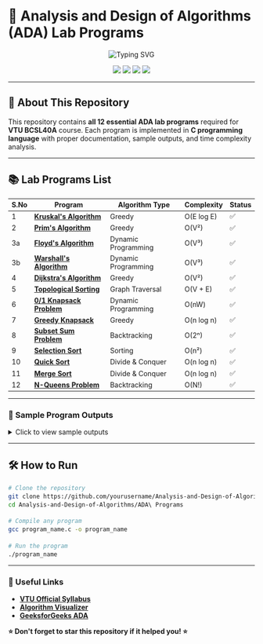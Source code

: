 # 🚀 Analysis and Design of Algorithms (ADA) Lab Programs

<p align="center">
  <img src="https://readme-typing-svg.herokuapp.com?font=Fira+Code&size=22&duration=3000&pause=1000&color=2E8B57&center=true&vCenter=true&width=500&lines=Complete+ADA+Lab+Solutions;VTU+BCSL40A+Programs;12+Essential+Algorithms;Ready+to+Compile+%26+Run" alt="Typing SVG" />
</p>

<p align="center">
  <img src="https://img.shields.io/badge/ADA-Lab%20Programs-brightgreen?style=for-the-badge&logo=algorithm" />
  <img src="https://img.shields.io/badge/VTU-BCSL40A-blue?style=for-the-badge&logo=university" />
  <img src="https://img.shields.io/badge/Language-C-orange?style=for-the-badge&logo=c" />
  <img src="https://img.shields.io/badge/Semester-4th-red?style=for-the-badge" />
</p>


---

## 🎯 About This Repository

This repository contains **all 12 essential ADA lab programs** required for **VTU BCSL40A** course. Each program is implemented in **C programming language** with proper documentation, sample outputs, and time complexity analysis.

---

## 📚 Lab Programs List

| S.No | Program | Algorithm Type | Complexity | Status |
|------|---------|----------------|------------|--------|
| 1 | [**Kruskal's Algorithm**](ADA%20Programs/Kruskal_Algorithm.c) | Greedy | O(E log E) | ✅ |
| 2 | [**Prim's Algorithm**](ADA%20Programs/Prims_Algorithm.c) | Greedy | O(V²) | ✅ |
| 3a | [**Floyd's Algorithm**](ADA%20Programs/Floyd_Algorithm.c) | Dynamic Programming | O(V³) | ✅ |
| 3b | [**Warshall's Algorithm**](ADA%20Programs/Warshal_Algorithm.c) | Dynamic Programming | O(V³) | ✅ |
| 4 | [**Dijkstra's Algorithm**](ADA%20Programs/Dijkstras_Algorithm.c) | Greedy | O(V²) | ✅ |
| 5 | [**Topological Sorting**](ADA%20Programs/Topological.c) | Graph Traversal | O(V + E) | ✅ |
| 6 | [**0/1 Knapsack Problem**](ADA%20Programs/knapsack_01.c) | Dynamic Programming | O(nW) | ✅ |
| 7 | [**Greedy Knapsack**](ADA%20Programs/Dis_knapsack.c) | Greedy | O(n log n) | ✅ |
| 8 | [**Subset Sum Problem**](ADA%20Programs/set.c) | Backtracking | O(2ⁿ) | ✅ |
| 9 | [**Selection Sort**](ADA%20Programs/selection.c) | Sorting | O(n²) | ✅ |
| 10 | [**Quick Sort**](ADA%20Programs/Quick.c) | Divide & Conquer | O(n log n) | ✅ |
| 11 | [**Merge Sort**](ADA%20Programs/Merge.c) | Divide & Conquer | O(n log n) | ✅ |
| 12 | [**N-Queens Problem**](ADA%20Programs/Nqueen.c) | Backtracking | O(N!) | ✅ |

---

### 🎨 Sample Program Outputs

<details>
<summary>Click to view sample outputs</summary>

#### 1. Kruskal's Algorithm - Minimum Cost Spanning Tree
<img src="ADA Programs/Images/Kruskal.jpg" alt="Kruskal's Algorithm Output" width="500"/>

#### 2. Prim's Algorithm - Minimum Cost Spanning Tree
<img src="ADA Programs/Images/Prims.jpg" alt="Prim's Algorithm Output" width="500"/>

#### 3a. Floyd's Algorithm - All-Pairs Shortest Paths
<img src="ADA Programs/Images/Floyd .jpg" alt="Floyd's Algorithm Output" width="500"/>

#### 3b. Warshall's Algorithm - Transitive Closure
<img src="ADA Programs/Images/Warshal.jpg" alt="Warshall's Algorithm Output" width="500"/>

#### 4. Dijkstra's Algorithm - Single Source Shortest Path
<img src="ADA Programs/Images/Dijkstra.PNG" alt="Dijkstra's Algorithm Output" width="500"/>

#### 5. Topological Sorting - Ordering of Vertices in DAG
<img src="ADA Programs/Images/Topological.PNG" alt="Topological Sort Output" width="500"/>

#### 6. 0/1 Knapsack Problem - Using Dynamic Programming
<img src="ADA Programs/Images/knapsack.PNG" alt="0/1 Knapsack Output" width="500"/>

#### 7. Greedy Knapsack - Discrete & Continuous
<img src="ADA Programs/Images/disknapsack.PNG" alt="Greedy Knapsack Output" width="500"/>

#### 8. Subset Sum Problem - Using Backtracking
<img src="ADA Programs/Images/set.PNG" alt="Subset Sum Output" width="500"/>

#### 9. Selection Sort - With Time Complexity Analysis
<img src="ADA Programs/Images/Sele.png" alt="Selection Sort Output" width="500"/>
<img src="ADA Programs/Images/Selection.png" alt="Selection Sort Analysis" width="500"/>

#### 10. Quick Sort - With Time Complexity Analysis
<img src="ADA Programs/Images/qui.png" alt="Quick Sort Output" width="500"/>

#### 11. Merge Sort - With Time Complexity Analysis
<img src="ADA Programs/Images/Merge.png" alt="Merge Sort Output" width="500"/>

#### 12. N-Queens Problem - Backtracking Solution
<img src="ADA Programs/Images/nqueen.png" alt="N-Queens Output" width="500"/>

</details>

---

## 🛠️ How to Run

```bash
# Clone the repository
git clone https://github.com/yourusername/Analysis-and-Design-of-Algorithms.git
cd Analysis-and-Design-of-Algorithms/ADA\ Programs

# Compile any program
gcc program_name.c -o program_name

# Run the program
./program_name
```

---

### 🔗 Useful Links
- [**VTU Official Syllabus**](https://vtu.ac.in/en/b-e-scheme-syllabus/)
- [**Algorithm Visualizer**](https://algorithm-visualizer.org/)
- [**GeeksforGeeks ADA**](https://www.geeksforgeeks.org/fundamentals-of-algorithms/)


**⭐ Don't forget to star this repository if it helped you! ⭐**

</div>
